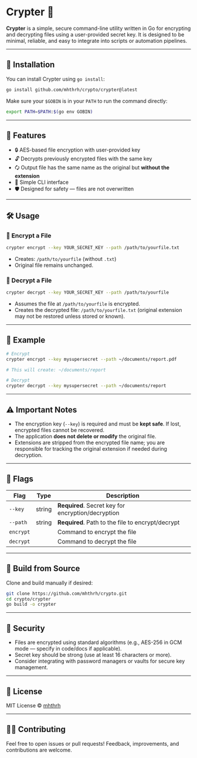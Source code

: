 # Crypter 🔐

**Crypter** is a simple, secure command-line utility written in Go for encrypting and decrypting files using a user-provided secret key. It is designed to be minimal, reliable, and easy to integrate into scripts or automation pipelines.

---

## 🚀 Installation

You can install Crypter using `go install`:

```bash
go install github.com/mhthrh/crypto/crypter@latest
```

Make sure your `$GOBIN` is in your `PATH` to run the command directly:

```bash
export PATH=$PATH:$(go env GOBIN)
```

---

## 🔐 Features

* 🔒 AES-based file encryption with user-provided key
* 🔓 Decrypts previously encrypted files with the same key
* 🗘️ Output file has the same name as the original but **without the extension**
* 🧹 Simple CLI interface
* 🛡️ Designed for safety — files are not overwritten

---

## 🛠️ Usage

### 🔸 Encrypt a File

```bash
crypter encrypt --key YOUR_SECRET_KEY --path /path/to/yourfile.txt
```

* Creates: `/path/to/yourfile` (without `.txt`)
* Original file remains unchanged.

### 🔸 Decrypt a File

```bash
crypter decrypt --key YOUR_SECRET_KEY --path /path/to/yourfile
```

* Assumes the file at `/path/to/yourfile` is encrypted.
* Creates the decrypted file: `/path/to/yourfile.txt` (original extension may not be restored unless stored or known).

---

## 🧪 Example

```bash
# Encrypt
crypter encrypt --key mysupersecret --path ~/documents/report.pdf

# This will create: ~/documents/report

# Decrypt
crypter decrypt --key mysupersecret --path ~/documents/report
```

---

## ⚠️ Important Notes

* The encryption key (`--key`) is required and must be **kept safe**. If lost, encrypted files cannot be recovered.
* The application **does not delete or modify** the original file.
* Extensions are stripped from the encrypted file name; you are responsible for tracking the original extension if needed during decryption.

---

## 🔧 Flags

| Flag      | Type   | Description                                        |
| --------- | ------ | -------------------------------------------------- |
| `--key`   | string | **Required**. Secret key for encryption/decryption |
| `--path`  | string | **Required**. Path to the file to encrypt/decrypt  |
| `encrypt` |        | Command to encrypt the file                        |
| `decrypt` |        | Command to decrypt the file                        |

---

## 📆 Build from Source

Clone and build manually if desired:

```bash
git clone https://github.com/mhthrh/crypto.git
cd crypto/crypter
go build -o crypter
```

---

## 🔐 Security

* Files are encrypted using standard algorithms (e.g., AES-256 in GCM mode — specify in code/docs if applicable).
* Secret key should be strong (use at least 16 characters or more).
* Consider integrating with password managers or vaults for secure key management.

---

## 📄 License

MIT License © [mhthrh](https://github.com/mhthrh)

---

## 🤛🏻 Contributing

Feel free to open issues or pull requests! Feedback, improvements, and contributions are welcome.
